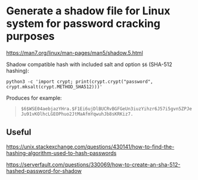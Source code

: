 # Generate a shadow file for Linux system for password cracking purposes

https://man7.org/linux/man-pages/man5/shadow.5.html

Shadow compatible hash with included salt and option `$6` (SHA-512 hashing):

```console
python3 -c 'import crypt; print(crypt.crypt("password", crypt.mksalt(crypt.METHOD_SHA512)))'
```

Produces for example:

> `$6$WSE04aebjazYHra.$F1Ei6ujDlBUCRvBGFGeUn3iuzYihzr6J57i5gvn5ZPJeJu91vKOlhcLGEOPhuo2JtMaAfmYqwuhJb8sKRKiz7.`

## Useful

https://unix.stackexchange.com/questions/430141/how-to-find-the-hashing-algorithm-used-to-hash-passwords

https://serverfault.com/questions/330069/how-to-create-an-sha-512-hashed-password-for-shadow
